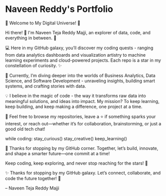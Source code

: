 # Naveen Reddy's Portfolio

👋 Welcome to My Digital Universe! 🌌

Hi there! 👋 I'm Naveen Teja Reddy Majji, an explorer of data, code, and everything in between. 🚀

💻 Here in my GitHub galaxy, you’ll discover my coding quests - ranging from data analytics dashboards and visualization artistry to machine learning experiments and cloud-powered projects. Each repo is a star in my constellation of curiosity. ✨

🔎 Currently, I’m diving deeper into the worlds of Business Analytics, Data Science, and Software Development - unraveling insights, building smart systems, and crafting stories with data.

💡 I believe in the magic of code - the way it transforms raw data into meaningful solutions, and ideas into impact. My mission? To keep learning, keep building, and keep making a difference, one project at a time.

🌟 Feel free to browse my repositories, leave a ⭐ if something sparks your interest, or reach out—whether it’s for collaboration, brainstorming, or just a good old tech chat!

while coding:
    stay_curious()
    stay_creative()
    keep_learning()


🚀 Thanks for stopping by my GitHub corner. Together, let’s build, innovate, and shape a smarter future—one commit at a time!

Keep coding, keep exploring, and never stop reaching for the stars! 🌠

✨ Thanks for stopping by my GitHub galaxy. Let’s connect, collaborate, and code the future together! 🌠

– Naveen Teja Reddy Majji

